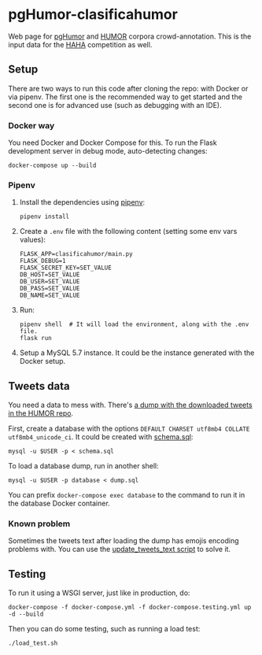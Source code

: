 # pgHumor-clasificahumor

Web page for [pgHumor](https://github.com/pln-fing-udelar/pghumor) and
[HUMOR](https://github.com/pln-fing-udelar/humor) corpora
crowd-annotation. This is the input data for the
[HAHA](http://www.fing.edu.uy/inco/grupos/pln/haha) competition as well.

## Setup

There are two ways to run this code after cloning the repo: with Docker
or via pipenv. The first one is the recommended way to get started and
the second one is for advanced use (such as debugging with an IDE).

### Docker way

You need Docker and Docker Compose for this. To run the Flask
development server in debug mode, auto-detecting changes:

```shell
docker-compose up --build
```

### Pipenv

1. Install the dependencies using [pipenv](https://docs.pipenv.org/):

    ```shell
    pipenv install
    ```

2. Create a `.env` file with the following content (setting some env
vars values):

    ```
    FLASK_APP=clasificahumor/main.py
    FLASK_DEBUG=1
    FLASK_SECRET_KEY=SET_VALUE
    DB_HOST=SET_VALUE
    DB_USER=SET_VALUE
    DB_PASS=SET_VALUE
    DB_NAME=SET_VALUE
    ```

3. Run:

    ```shell
    pipenv shell  # It will load the environment, along with the .env file.
    flask run
    ```

4. Setup a MySQL 5.7 instance. It could be the
instance generated with the Docker setup.


## Tweets data

You need a data to mess with.
There's [a dump with the downloaded tweets in the HUMOR
repo](https://github.com/pln-fing-udelar/humor/blob/master/extraction/dump-tweets-without-votes.sql).

First, create a database with the options
`DEFAULT CHARSET utf8mb4 COLLATE utf8mb4_unicode_ci`. It could be
created with [schema.sql](schema.sql):

```shell
mysql -u $USER -p < schema.sql
```

To load a database dump, run in another shell:

```shell
mysql -u $USER -p database < dump.sql
```

You can prefix `docker-compose exec database` to the command to run it
in the database Docker container.

### Known problem

Sometimes the tweets text after loading the dump has emojis encoding
problems with. You can use the [update_tweets_text script](https://github.com/pln-fing-udelar/humor/blob/master/extraction/update_tweets_text.py)
to solve it.

## Testing

To run it using a WSGI server, just like in production, do:

```shell
docker-compose -f docker-compose.yml -f docker-compose.testing.yml up -d --build
```

Then you can do some testing, such as running a load test:

```shell
./load_test.sh
```
